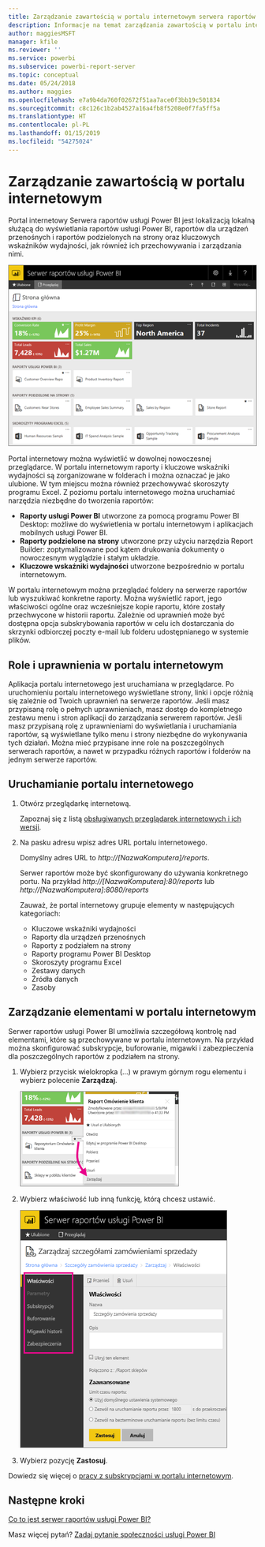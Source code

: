 ```yaml
---
title: Zarządzanie zawartością w portalu internetowym serwera raportów usługi Power BI
description: Informacje na temat zarządzania zawartością w portalu internetowym serwera raportów usługi Power BI.
author: maggiesMSFT
manager: kfile
ms.reviewer: ''
ms.service: powerbi
ms.subservice: powerbi-report-server
ms.topic: conceptual
ms.date: 05/24/2018
ms.author: maggies
ms.openlocfilehash: e7a9b4da760f02672f51aa7ace0f3bb19c501834
ms.sourcegitcommit: c8c126c1b2ab4527a16a4fb8f5208e0f7fa5ff5a
ms.translationtype: HT
ms.contentlocale: pl-PL
ms.lasthandoff: 01/15/2019
ms.locfileid: "54275024"
---
```

# <a name="manage-content-in-the-web-portal"></a>Zarządzanie zawartością w portalu internetowym 
Portal internetowy Serwera raportów usługi Power BI jest lokalizacją lokalną służącą do wyświetlania raportów usługi Power BI, raportów dla urządzeń przenośnych i raportów podzielonych na strony oraz kluczowych wskaźników wydajności, jak również ich przechowywania i zarządzania nimi.

![Portal internetowy serwera raportów](media/getting-around/report-server-web-portal.png)

Portal internetowy można wyświetlić w dowolnej nowoczesnej przeglądarce. W portalu internetowym raporty i kluczowe wskaźniki wydajności są zorganizowane w folderach i można oznaczać je jako ulubione. W tym miejscu można również przechowywać skoroszyty programu Excel. Z poziomu portalu internetowego można uruchamiać narzędzia niezbędne do tworzenia raportów:

* **Raporty usługi Power BI** utworzone za pomocą programu Power BI Desktop: możliwe do wyświetlenia w portalu internetowym i aplikacjach mobilnych usługi Power BI.
* **Raporty podzielone na strony** utworzone przy użyciu narzędzia Report Builder: zoptymalizowane pod kątem drukowania dokumenty o nowoczesnym wyglądzie i stałym układzie.
* **Kluczowe wskaźniki wydajności** utworzone bezpośrednio w portalu internetowym.

W portalu internetowym można przeglądać foldery na serwerze raportów lub wyszukiwać konkretne raporty. Można wyświetlić raport, jego właściwości ogólne oraz wcześniejsze kopie raportu, które zostały przechwycone w historii raportu. Zależnie od uprawnień może być dostępna opcja subskrybowania raportów w celu ich dostarczania do skrzynki odbiorczej poczty e-mail lub folderu udostępnianego w systemie plików.

## <a name="web-portal-roles-and-permissions"></a>Role i uprawnienia w portalu internetowym
Aplikacja portalu internetowego jest uruchamiana w przeglądarce. Po uruchomieniu portalu internetowego wyświetlane strony, linki i opcje różnią się zależnie od Twoich uprawnień na serwerze raportów. Jeśli masz przypisaną rolę o pełnych uprawnieniach, masz dostęp do kompletnego zestawu menu i stron aplikacji do zarządzania serwerem raportów. Jeśli masz przypisaną rolę z uprawnieniami do wyświetlania i uruchamiania raportów, są wyświetlane tylko menu i strony niezbędne do wykonywania tych działań. Można mieć przypisane inne role na poszczególnych serwerach raportów, a nawet w przypadku różnych raportów i folderów na jednym serwerze raportów.

## <a name="start-the-web-portal"></a>Uruchamianie portalu internetowego
1. Otwórz przeglądarkę internetową.
   
    Zapoznaj się z listą [obsługiwanych przeglądarek internetowych i ich wersji](browser-support.md).
2. Na pasku adresu wpisz adres URL portalu internetowego.
   
    Domyślny adres URL to <em>http://[NazwaKomputera]/reports</em>.
   
    Serwer raportów może być skonfigurowany do używania konkretnego portu. Na przykład <em>http://[NazwaKomputera]:80/reports</em> lub <em>http://[NazwaKomputera]:8080/reports</em>
   
    Zauważ, że portal internetowy grupuje elementy w następujących kategoriach:
   
   * Kluczowe wskaźniki wydajności
   * Raporty dla urządzeń przenośnych
   * Raporty z podziałem na strony
   * Raporty programu Power BI Desktop
   * Skoroszyty programu Excel
   * Zestawy danych
   * Źródła danych
   * Zasoby

## <a name="manage-items-in-the-web-portal"></a>Zarządzanie elementami w portalu internetowym
Serwer raportów usługi Power BI umożliwia szczegółową kontrolę nad elementami, które są przechowywane w portalu internetowym. Na przykład można skonfigurować subskrypcje, buforowanie, migawki i zabezpieczenia dla poszczególnych raportów z podziałem na strony.

1. Wybierz przycisk wielokropka (...) w prawym górnym rogu elementu i wybierz polecenie **Zarządzaj**.
   
    ![Wybieranie polecenia Zarządzaj](media/getting-around/report-server-web-portal-manage-ellipsis.png)
2. Wybierz właściwość lub inną funkcję, którą chcesz ustawić.
   
    ![Wybieranie właściwości](media/getting-around/report-server-web-portal-manage-properties.png)
3. Wybierz pozycję **Zastosuj**.

Dowiedz się więcej o [pracy z subskrypcjami w portalu internetowym](https://docs.microsoft.com/sql/reporting-services/working-with-subscriptions-web-portal).

## <a name="next-steps"></a>Następne kroki
[Co to jest serwer raportów usługi Power BI?](get-started.md)

Masz więcej pytań? [Zadaj pytanie społeczności usługi Power BI](https://community.powerbi.com/)

